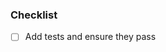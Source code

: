 <!--
Replace this notice by a description of your feature/bugfix.
This will help reviewers and should be a good start for the documentation.
-->

### Checklist

- [ ] Add tests and ensure they pass
